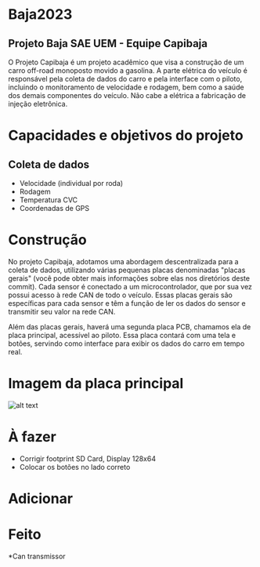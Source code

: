 # Baja2023
## Projeto Baja SAE UEM - Equipe Capibaja
O Projeto Capibaja é um projeto acadêmico que visa a construção de um carro off-road monoposto movido a gasolina. A parte elétrica do veículo é responsável pela coleta de dados do carro e pela interface com o piloto, incluindo o monitoramento de velocidade e rodagem, bem como a saúde dos demais componentes do veículo. Não cabe a elétrica a fabricação de injeção eletrônica.

# Capacidades e objetivos do projeto
## Coleta de dados
* Velocidade (individual por roda)
* Rodagem
* Temperatura CVC
* Coordenadas de GPS

# Construção

No projeto Capibaja, adotamos uma abordagem descentralizada para a coleta de dados, utilizando várias pequenas placas denominadas "placas gerais" (você pode obter mais informações sobre elas nos diretórios deste commit). Cada sensor é conectado a um microcontrolador, que por sua vez possui acesso à rede CAN de todo o veículo. Essas placas gerais são específicas para cada sensor e têm a função de ler os dados do sensor e transmitir seu valor na rede CAN.

Além das placas gerais, haverá uma segunda placa PCB, chamamos ela de placa principal, acessível ao piloto. Essa placa contará com uma tela e botões, servindo como interface para exibir os dados do carro em tempo real.

# Imagem da placa principal
![alt text](https://github.com/karistonf/Baja2023/blob/master/Imagens/Captura%20de%20tela%20de%202023-06-22%2023-47-05.png?raw=true)

# À fazer
* Corrigir footprint SD Card, Display 128x64
* Colocar os botões no lado correto


# Adicionar

# Feito
*Can transmissor
